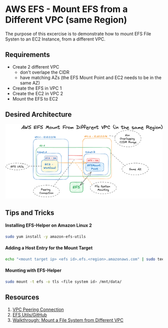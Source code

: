 # AWS EFS - Mount EFS from a Different VPC (same Region)
The purpose of this excercise is to demonstrate how to mount EFS File Systen to an EC2 Instance, from a different VPC. 

## Requirements
- Create 2 different VPC
    - don't overlape the CIDR
    - have matching AZs (the EFS Mount Point and EC2 needs to be in the same AZ)
- Create the EFS in VPC 1
- Create the EC2 in VPC 2
- Mount the EFS to EC2

## Desired Architecture
![Desired Arch for Mounting EFS to EC2](./efs-mount-from-different-vpc.png)

## Tips and Tricks
#### Installing EFS-Helper on Amazon Linux 2
```sh
sudo yum install -y amazon-efs-utils
```

#### Adding a Host Entry for the Mount Target
```sh
echo "<mount target ip> <efs id>.efs.<region>.amazonaws.com" | sudo tee -a /etc/hosts
```

#### Mounting with EFS-Helper
```sh
sudo mount -t efs -o tls <file system id> /mnt/data/
```

## Resources
1. [VPC Peering Connection](https://docs.aws.amazon.com/vpc/latest/peering/what-is-vpc-peering.html)
1. [EFS Utils/GitHub](https://github.com/aws/efs-utils)
1. [Walkthrough: Mount a File System from Different VPC](https://docs.aws.amazon.com/efs/latest/ug/efs-different-vpc.html)